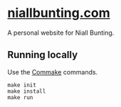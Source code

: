 # [niallbunting.com](https://niallbunting.com)

A personal website for Niall Bunting.

## Running locally

Use the [Commake](https://niallbunting.com/commake) commands.

```
make init
make install
make run
```
